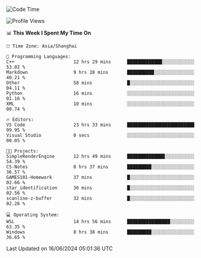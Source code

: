 <!--START_SECTION:waka-->
![Code Time](http://img.shields.io/badge/Code%20Time-1%2C783%20hrs%206%20mins-blue)

![Profile Views](http://img.shields.io/badge/Profile%20Views-2-blue)

📊 **This Week I Spent My Time On** 

```text
🕑︎ Time Zone: Asia/Shanghai

💬 Programming Languages: 
C++                      12 hrs 29 mins      █████████████░░░░░░░░░░░░   53.02 % 
Markdown                 9 hrs 28 mins       ██████████░░░░░░░░░░░░░░░   40.21 % 
Other                    58 mins             █░░░░░░░░░░░░░░░░░░░░░░░░   04.11 % 
Python                   16 mins             ░░░░░░░░░░░░░░░░░░░░░░░░░   01.16 % 
XML                      10 mins             ░░░░░░░░░░░░░░░░░░░░░░░░░   00.74 % 

🔥 Editors: 
VS Code                  23 hrs 33 mins      █████████████████████████   99.95 % 
Visual Studio            0 secs              ░░░░░░░░░░░░░░░░░░░░░░░░░   00.05 % 

🐱‍💻 Projects: 
SimpleRenderEngine       12 hrs 49 mins      ██████████████░░░░░░░░░░░   54.39 % 
CS-Notes                 8 hrs 37 mins       █████████░░░░░░░░░░░░░░░░   36.57 % 
GAMES101-Homework        37 mins             █░░░░░░░░░░░░░░░░░░░░░░░░   02.66 % 
star_identification      36 mins             █░░░░░░░░░░░░░░░░░░░░░░░░   02.56 % 
scanline-z-buffer        32 mins             █░░░░░░░░░░░░░░░░░░░░░░░░   02.26 % 

💻 Operating System: 
WSL                      14 hrs 56 mins      ████████████████░░░░░░░░░   63.35 % 
Windows                  8 hrs 38 mins       █████████░░░░░░░░░░░░░░░░   36.65 % 
```


 Last Updated on 16/06/2024 05:01:36 UTC
<!--END_SECTION:waka-->